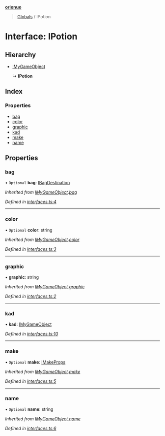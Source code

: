**[orionuo](../README.md)**

> [Globals](../globals.md) / IPotion

# Interface: IPotion

## Hierarchy

* [IMyGameObject](imygameobject.md)

  ↳ **IPotion**

## Index

### Properties

* [bag](ipotion.md#bag)
* [color](ipotion.md#color)
* [graphic](ipotion.md#graphic)
* [kad](ipotion.md#kad)
* [make](ipotion.md#make)
* [name](ipotion.md#name)

## Properties

### bag

• `Optional` **bag**: [IBagDestination](ibagdestination.md)

*Inherited from [IMyGameObject](imygameobject.md).[bag](imygameobject.md#bag)*

*Defined in [interfaces.ts:4](https://github.com/msviha/orionuo/blob/b5379e7/src/interfaces.ts#L4)*

___

### color

• `Optional` **color**: string

*Inherited from [IMyGameObject](imygameobject.md).[color](imygameobject.md#color)*

*Defined in [interfaces.ts:3](https://github.com/msviha/orionuo/blob/b5379e7/src/interfaces.ts#L3)*

___

### graphic

•  **graphic**: string

*Inherited from [IMyGameObject](imygameobject.md).[graphic](imygameobject.md#graphic)*

*Defined in [interfaces.ts:2](https://github.com/msviha/orionuo/blob/b5379e7/src/interfaces.ts#L2)*

___

### kad

•  **kad**: [IMyGameObject](imygameobject.md)

*Defined in [interfaces.ts:10](https://github.com/msviha/orionuo/blob/b5379e7/src/interfaces.ts#L10)*

___

### make

• `Optional` **make**: [IMakeProps](imakeprops.md)

*Inherited from [IMyGameObject](imygameobject.md).[make](imygameobject.md#make)*

*Defined in [interfaces.ts:5](https://github.com/msviha/orionuo/blob/b5379e7/src/interfaces.ts#L5)*

___

### name

• `Optional` **name**: string

*Inherited from [IMyGameObject](imygameobject.md).[name](imygameobject.md#name)*

*Defined in [interfaces.ts:6](https://github.com/msviha/orionuo/blob/b5379e7/src/interfaces.ts#L6)*

